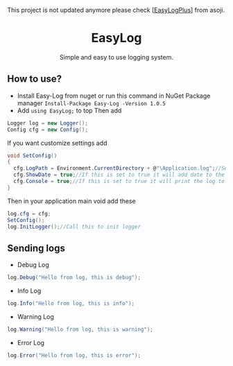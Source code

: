 This project is not updated anymore please check [[EasyLogPlus](https://github.com/asoji/EasyLogPlus)] from asoji.

<h1 align="center">
  EasyLog
</h1>
<p align="center">
  Simple and easy to use logging system.
</p>

## How to use?
- Install Easy-Log from nuget or run this command in NuGet Package manager ``` Install-Package Easy-Log -Version 1.0.5 ```
- Add ``` using EasyLog; ```
to top
Then add
```cs
Logger log = new Logger();
Config cfg = new Config();
```
If you want customize settings add
```cs
void SetConfig()
{
  cfg.LogPath = Environment.CurrentDirectory + @"\Application.log";//Set path where you want log to be saved
  cfg.ShowDate = true;//If this is set to true it will add date to the log
  cfg.Console = true;//If this is set to true it will print the log to Console too
}
```
Then in your application main void add these
```cs
log.cfg = cfg;
SetConfig();
log.InitLogger();//Call this to init logger
```

## Sending logs
- Debug Log
```cs
log.Debug("Hello from log, this is debug");
```

- Info Log
```cs
log.Info("Hello from log, this is info");
```

- Warning Log
```cs
log.Warning("Hello from log, this is warning");
```

- Error Log
```cs
log.Error("Hello from log, this is error");
```
